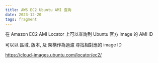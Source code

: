 ```yaml
---
title: AWS EC2 Ubuntu AMI 查詢
date: 2023-12-20
tags: fragment
---
```


在 Amazon EC2 AMI Locator 上可以查詢到 Ubuntu 官方 image 的 AMI ID

可以以 區域, 版本, 及 架構作為過濾 尋找相對應的 image ID

https://cloud-images.ubuntu.com/locator/ec2/
